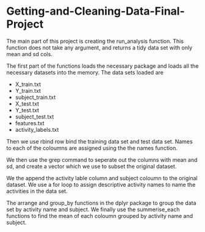 # Getting-and-Cleaning-Data-Final-Project

The main part of this project is creating the run_analysis function.
This function does not take any argument, and returns a tidy data set with only mean and sd cols.

The first part of the functions loads the necessary package and loads all the necessary datasets into the memory.
The data sets loaded are
  * X_train.txt
  * Y_train.txt
  * subject_train.txt
  * X_test.txt
  * Y_test.txt
  * subject_test.txt
  * features.txt
  * activity_labels.txt
  
Then we use rbind row bind the training data set and test data set.
Names to each of the coloumns are assigned using the the names function.

We then use the grep command to seperate out the columns with mean and sd,
and create a vector which we use to subset the original dataset.

We the append the activity lable column and subject coloumn to the original dataset.
We use a for loop to assign descriptive activity names to name the activities in the data set.

The arrange and group_by functions in the dplyr package to group the data set by activity name and subject.
We finally use the summerise_each functions to find the mean of each coloumn grouped by activity name and subject.
